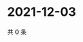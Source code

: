# 2021-12-03

共 0 条

<!-- BEGIN WEIBO -->
<!-- 最后更新时间 Fri Dec 03 2021 18:16:22 GMT+0800 (China Standard Time) -->

<!-- END WEIBO -->
